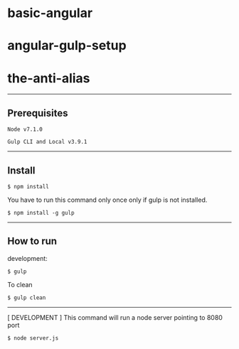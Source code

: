# basic-angular
# angular-gulp-setup
# the-anti-alias

-------
Prerequisites
-------

```Node v7.1.0```

```Gulp CLI and Local v3.9.1```
                                                                             
-------
Install
-------

```$ npm install```


You have to run this command only once only if gulp is not installed.

```$ npm install -g gulp```

----------
How to run
----------

development:

```$ gulp```

To clean 

```$ gulp clean```

-------

[ DEVELOPMENT ]
This command will run a node server pointing to 8080 port

```$ node server.js```
